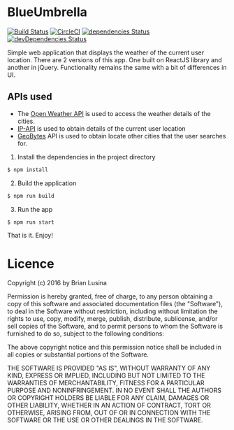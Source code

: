 # BlueUmbrella

[![Build Status](https://travis-ci.org/BrianLusina/BlueUmbrella-react.svg?branch=master)](https://travis-ci.org/BrianLusina/BlueUmbrella-react)
[![CircleCI](https://circleci.com/gh/BrianLusina/BlueUmbrella-react.svg?style=svg)](https://circleci.com/gh/BrianLusina/BlueUmbrella-react)
[![dependencies Status](https://david-dm.org/BrianLusina/BlueUmbrella-react/status.svg)](https://david-dm.org/BrianLusina/BlueUmbrella-react)
[![devDependencies Status](https://david-dm.org/BrianLusina/BlueUmbrella-react/dev-status.svg)](https://david-dm.org/BrianLusina/BlueUmbrella-react?type=dev)

Simple web application that displays the weather of the current user location. There are 2 versions of this app. One built on ReactJS library and another in jQuery. Functionality remains the same with a bit of differences in UI.

## APIs used

+ The [Open Weather API](http://openweathermap.org/) is used to access the weather details of the cities. 
+ [IP-API](http://ip-api.com/) is used to obtain details of the current user location 
+ [GeoBytes](http://geobytes.com/) API is used to obtain locate other cities that the user searches for.


1. Install the dependencies in the project directory

``` sh
$ npm install
```

2. Build the application

``` sh
$ npm run build
```

3. Run the app

``` sh
$ npm run start
```

That is it. Enjoy!


# Licence

Copyright (c) 2016 by Brian Lusina

Permission is hereby granted, free of charge, to any person obtaining a copy of this software and associated documentation files (the "Software"), to deal in the Software without restriction, including without limitation the rights to use, copy, modify, merge, publish, distribute, sublicense, and/or sell copies of the Software, and to permit persons to whom the Software is furnished to do so, subject to the following conditions:

The above copyright notice and this permission notice shall be included in all copies or substantial portions of the Software.

THE SOFTWARE IS PROVIDED "AS IS", WITHOUT WARRANTY OF ANY KIND, EXPRESS OR IMPLIED, INCLUDING BUT NOT LIMITED TO THE WARRANTIES OF MERCHANTABILITY, FITNESS FOR A PARTICULAR PURPOSE AND NONINFRINGEMENT. IN NO EVENT SHALL THE AUTHORS OR COPYRIGHT HOLDERS BE LIABLE FOR ANY CLAIM, DAMAGES OR OTHER LIABILITY, WHETHER IN AN ACTION OF CONTRACT, TORT OR OTHERWISE, ARISING FROM, OUT OF OR IN CONNECTION WITH THE SOFTWARE OR THE USE OR OTHER DEALINGS IN THE SOFTWARE.

